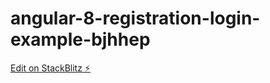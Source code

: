 # angular-8-registration-login-example-bjhhep

[Edit on StackBlitz ⚡️](https://stackblitz.com/edit/angular-8-registration-login-example-bjhhep)